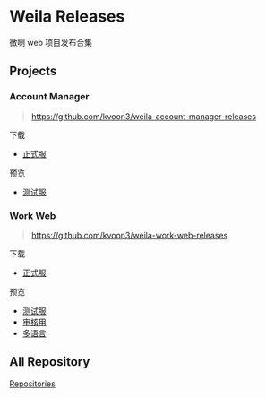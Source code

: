 # Weila Releases



微喇 web 项目发布合集

## Projects


### Account Manager

> https://github.com/kvoon3/weila-account-manager-releases

下载

- [正式服](https://github.com/kvoon3/weila-account-manager-release/releases)

预览

- [测试服](https://weila-account-manager.vercel.app/#/)

### Work Web

> https://github.com/kvoon3/weila-work-web-releases

下载

- [正式服](https://github.com/kvoon3/weila-work-web-releases/releases)

预览

- [测试服](https://work.wl.kvoon.me)
- [审核用](https://weila-work-unity-git-intl-kvoon9s-projects.vercel.app/#/)
- [多语言](https://weila-work-unity-git-intl-kvoon9s-projects.vercel.app/#/)

## All Repository

[Repositories](https://github.com/search?q=user%3Akvoon3+weila-+in%3Aname+releases+in%3Aname&type=repositories)

